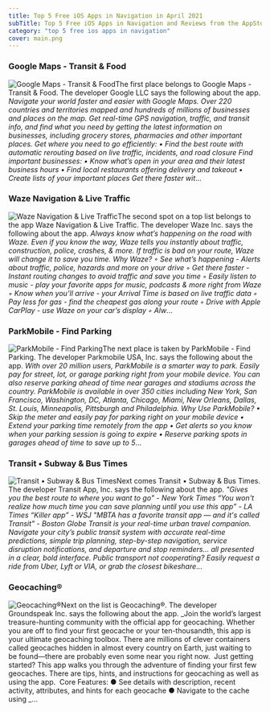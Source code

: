 ```yaml
---
title: Top 5 Free iOS Apps in Navigation in April 2021
subTitle: Top 5 Free iOS Apps in Navigation and Reviews from the AppStore in April 2021.
category: "top 5 free ios apps in navigation"
cover: main.png
---
```


### Google Maps - Transit & Food

![Google Maps - Transit & Food](https://is1-ssl.mzstatic.com/image/thumb/Purple114/v4/fa/90/41/fa90419f-5da3-84df-1e22-738d2911b075/logo_maps_ios_color-0-0-1x_U007emarketing-0-0-0-6-0-0-sRGB-0-0-0-GLES2_U002c0-512MB-85-220-0-0.png/100x100bb.png)The first place belongs to Google Maps - Transit & Food. The developer Google LLC says the following about the app. _Navigate your world faster and easier with Google Maps. Over 220 countries and territories mapped and hundreds of millions of businesses and places on the map. Get real-time GPS navigation, traffic, and transit info, and find what you need by getting the latest information on businesses, including grocery stores, pharmacies and other important places.  Get where you need to go efficiently: • Find the best route with automatic rerouting based on live traffic, incidents, and road closure  Find important businesses: • Know what’s open in your area and their latest business hours • Find local restaurants offering delivery and takeout • Create lists of your important places   Get there faster wit_...

### Waze Navigation & Live Traffic

![Waze Navigation & Live Traffic](https://is2-ssl.mzstatic.com/image/thumb/Purple114/v4/a5/c1/5f/a5c15f53-4e52-4098-9bf7-3a50d00ea582/AppIcon-0-0-1x_U007emarketing-0-0-0-7-0-0-sRGB-0-0-0-GLES2_U002c0-512MB-85-220-0-0.png/100x100bb.png)The second spot on a top list belongs to the app Waze Navigation & Live Traffic. The developer Waze Inc. says the following about the app. _Always know what’s happening on the road with Waze. Even if you know the way, Waze tells you instantly about traffic, construction, police, crashes, & more. If traffic is bad on your route, Waze will change it to save you time.  Why Waze? ◦ See what’s happening - Alerts about traffic, police, hazards and more on your drive ◦ Get there faster - Instant routing changes to avoid traffic and save you time ◦ Easily listen to music - play your favorite apps for music, podcasts & more right from Waze ◦ Know when you’ll arrive - your Arrival Time is based on live traffic data ◦ Pay less for gas - find the cheapest gas along your route ◦ Drive with Apple CarPlay - use Waze on your car’s display ◦ Alw_...

### ParkMobile - Find Parking

![ParkMobile - Find Parking](https://is3-ssl.mzstatic.com/image/thumb/Purple124/v4/a5/3d/fb/a53dfba8-3fd1-6e29-3e82-f0b697b5b3e8/AppIcon-1x_U007emarketing-0-7-0-85-220.png/100x100bb.png)The next place is taken by ParkMobile - Find Parking. The developer Parkmobile USA, Inc. says the following about the app. _With over 20 million users, ParkMobile is a smarter way to park. Easily pay for street, lot, or garage parking right from your mobile device. You can also reserve parking ahead of time near garages and stadiums across the country. ParkMobile is available in over 350 cities including New York, San Francisco, Washington, DC, Atlanta, Chicago, Miami, New Orleans, Dallas, St. Louis, Minneapolis, Pittsburgh and Philadelphia.  Why Use ParkMobile? •	Skip the meter and easily pay for parking right on your mobile device •	Extend your parking time remotely from the app •	Get alerts so you know when your parking session is going to expire •	Reserve parking spots in garages ahead of time to save up to 5_...

### Transit • Subway & Bus Times

![Transit • Subway & Bus Times](https://is4-ssl.mzstatic.com/image/thumb/Purple114/v4/48/77/15/487715db-f799-ce5b-d00c-4271dce6621d/AppIcon-0-0-1x_U007emarketing-0-0-0-5-0-0-sRGB-0-0-0-GLES2_U002c0-512MB-85-220-0-0.png/100x100bb.png)Next comes Transit • Subway & Bus Times. The developer Transit App, Inc. says the following about the app. _"Gives you the best route to where you want to go" - New York Times “You won't realize how much time you can save planning until you use this app” - LA Times “Killer app” - WSJ  "MBTA has a favorite transit app — and it's called Transit" - Boston Globe  Transit is your real-time urban travel companion. Navigate your city’s public transit system with accurate real-time predictions, simple trip planning, step-by-step navigation, service disruption notifications, and departure and stop reminders... all presented in a clear, bold interface. Public transport not cooperating? Easily request a ride from Uber, Lyft or VIA, or grab the closest bikeshare_...

### Geocaching®

![Geocaching®](https://is4-ssl.mzstatic.com/image/thumb/Purple124/v4/6c/4f/fc/6c4ffc22-9388-903e-8332-60759434d60a/AppIcon-0-0-1x_U007emarketing-0-0-0-7-0-0-sRGB-0-0-0-GLES2_U002c0-512MB-85-220-0-0.png/100x100bb.png)Next on the list is Geocaching®. The developer Groundspeak Inc. says the following about the app. _Join the world’s largest treasure-hunting community with the official app for geocaching. Whether you are off to find your first geocache or your ten-thousandth, this app is your ultimate geocaching toolbox.   There are millions of clever containers called geocaches hidden in almost every country on Earth, just waiting to be found—there are probably even some near you right now.  Just getting started? This app walks you through the adventure of finding your first few geocaches. There are tips, hints, and instructions for geocaching as well as using the app.  Core Features:  ●	See details with description, recent activity, attributes, and hints for each geocache ●	Navigate to the cache using _...

